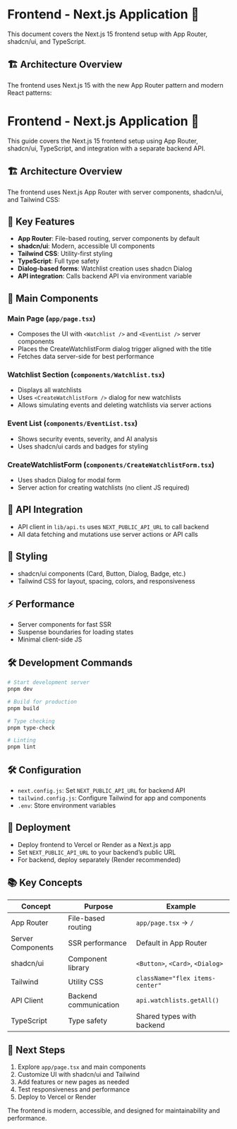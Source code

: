 # Frontend - Next.js Application 🎨

This document covers the Next.js 15 frontend setup with App Router, shadcn/ui, and TypeScript.

## 🏗️ Architecture Overview

The frontend uses Next.js 15 with the new App Router pattern and modern React patterns:

# Frontend - Next.js Application 🎨

This guide covers the Next.js 15 frontend setup using App Router, shadcn/ui, TypeScript, and integration with a separate backend API.

## 🏗️ Architecture Overview

The frontend uses Next.js App Router with server components, shadcn/ui, and Tailwind CSS:

## 🎯 Key Features

- **App Router**: File-based routing, server components by default
- **shadcn/ui**: Modern, accessible UI components
- **Tailwind CSS**: Utility-first styling
- **TypeScript**: Full type safety
- **Dialog-based forms**: Watchlist creation uses shadcn Dialog
- **API integration**: Calls backend API via environment variable

## 📱 Main Components

### Main Page (`app/page.tsx`)

- Composes the UI with `<Watchlist />` and `<EventList />` server components
- Places the CreateWatchlistForm dialog trigger aligned with the title
- Fetches data server-side for best performance

### Watchlist Section (`components/Watchlist.tsx`)

- Displays all watchlists
- Uses `<CreateWatchlistForm />` dialog for new watchlists
- Allows simulating events and deleting watchlists via server actions

### Event List (`components/EventList.tsx`)

- Shows security events, severity, and AI analysis
- Uses shadcn/ui cards and badges for styling

### CreateWatchlistForm (`components/CreateWatchlistForm.tsx`)

- Uses shadcn Dialog for modal form
- Server action for creating watchlists (no client JS required)

## 🔌 API Integration

- API client in `lib/api.ts` uses `NEXT_PUBLIC_API_URL` to call backend
- All data fetching and mutations use server actions or API calls

## 🎨 Styling

- shadcn/ui components (Card, Button, Dialog, Badge, etc.)
- Tailwind CSS for layout, spacing, colors, and responsiveness

## ⚡ Performance

- Server components for fast SSR
- Suspense boundaries for loading states
- Minimal client-side JS

## 🛠️ Development Commands

```bash
# Start development server
pnpm dev

# Build for production
pnpm build

# Type checking
pnpm type-check

# Linting
pnpm lint
```

## 🛠️ Configuration

- `next.config.js`: Set `NEXT_PUBLIC_API_URL` for backend API
- `tailwind.config.js`: Configure Tailwind for app and components
- `.env`: Store environment variables

## 🚀 Deployment

- Deploy frontend to Vercel or Render as a Next.js app
- Set `NEXT_PUBLIC_API_URL` to your backend’s public URL
- For backend, deploy separately (Render recommended)

## 📚 Key Concepts

| Concept           | Purpose               | Example                          |
| ----------------- | --------------------- | -------------------------------- |
| App Router        | File-based routing    | `app/page.tsx` → `/`             |
| Server Components | SSR performance       | Default in App Router            |
| shadcn/ui         | Component library     | `<Button>`, `<Card>`, `<Dialog>` |
| Tailwind          | Utility CSS           | `className="flex items-center"`  |
| API Client        | Backend communication | `api.watchlists.getAll()`        |
| TypeScript        | Type safety           | Shared types with backend        |

## 🎯 Next Steps

1. Explore `app/page.tsx` and main components
2. Customize UI with shadcn/ui and Tailwind
3. Add features or new pages as needed
4. Test responsiveness and performance
5. Deploy to Vercel or Render

The frontend is modern, accessible, and designed for maintainability and performance.

<form onSubmit={handleSubmit}>
